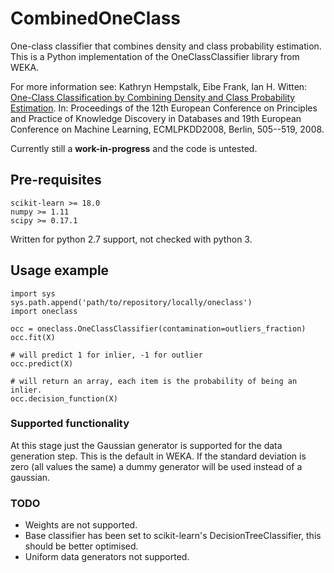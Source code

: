 # CombinedOneClass
One-class classifier that combines density and class probability estimation. 
This is a Python implementation of the OneClassClassifier library from WEKA.

For more information see:
Kathryn Hempstalk, Eibe Frank, Ian H. Witten: [One-Class Classification by Combining Density and Class Probability Estimation](https://github.com/drkatnz/CombinedOneClass/blob/master/hfw08-oneclassclassification.pdf). In: Proceedings of the 12th European Conference on Principles and Practice of Knowledge Discovery in Databases and 19th European Conference on Machine Learning, ECMLPKDD2008, Berlin, 505--519, 2008.

Currently still a **work-in-progress** and the code is untested.

## Pre-requisites
```
scikit-learn >= 18.0
numpy >= 1.11
scipy >= 0.17.1
```
Written for python 2.7 support, not checked with python 3.

## Usage example
```
import sys
sys.path.append('path/to/repository/locally/oneclass')
import oneclass

occ = oneclass.OneClassClassifier(contamination=outliers_fraction)
occ.fit(X)

# will predict 1 for inlier, -1 for outlier
occ.predict(X) 

# will return an array, each item is the probability of being an inlier.
occ.decision_function(X)
```

### Supported functionality

At this stage just the Gaussian generator is supported for the data generation step. This is the default in WEKA.
If the standard deviation is zero (all values the same) a dummy generator will be used instead of a gaussian.

### TODO

- Weights are not supported.
- Base classifier has been set to scikit-learn's DecisionTreeClassifier, this should be better optimised.
- Uniform data generators not supported.